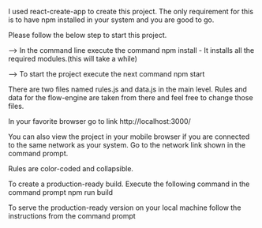 I used react-create-app to create this project. The only requirement for this is to have npm installed in your system and you are good to go.

Please follow the below step to start this project.

--> In the command line execute the command 
    npm install - It installs all the required modules.(this will take a while)

--> To start the project execute the next command 
    npm start 

There are two files named rules.js and data.js in the main level. Rules and data for the flow-engine are taken from there and feel free to change those files.

In your favorite browser go to link http://localhost:3000/

You can also view the project in your mobile browser if you are connected to the same network as your system. Go to the network link shown in the command prompt.

Rules are color-coded and collapsible.

To create a production-ready build. Execute the following command in the command prompt
    npm run build

To serve the production-ready version on your local machine follow the instructions from the command prompt